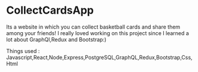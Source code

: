 # CollectCardsApp

Its a website in which you can collect basketball cards and share them among your friends!
I really loved working on this project since I learned a lot about GraphQl,Redux and Bootstrap:)

Things used : Javascript,React,Node,Express,PostgreSQL,GraphQL,Redux,Bootstrap,Css,Html

